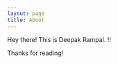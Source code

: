 ```yaml
---
layout: page
title: About
---
```


<p class="message">
  Hey there! This is Deepak Rampal. !!
</p>

Thanks for reading!
